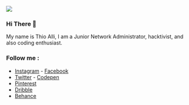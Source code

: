 ![](https://cdn.jsdelivr.net/gh/aallithioo/CDN/Images/GitHub-Profile-Header-Retina.png)

### Hi There 👋
My name is Thio Alli, I am a Junior Network Administrator, hacktivist, and also coding enthusiast.

### Follow me :
- [Instagram](https://instagram.com/aallithioo)  -  [Facebook](https://instagram.com/aallithioo)
- [Twitter](https://instagram.com/aallithioo)    -  [Codepen](https://instagram.com/aallithioo)
- [Pinterest](https://instagram.com/aallithioo)
- [Dribble](https://instagram.com/aallithioo)
- [Behance](https://instagram.com/aallithioo)

<!--
### Hi there 👋


**allithio/allithio** is a ✨ _special_ ✨ repository because its `README.md` (this file) appears on your GitHub profile.

Here are some ideas to get you started:

- 🔭 I’m currently working on ...
- 🌱 I’m currently learning ...
- 👯 I’m looking to collaborate on ...
- 🤔 I’m looking for help with ...
- 💬 Ask me about ...
- 📫 How to reach me: ...
- 😄 Pronouns: ...
- ⚡ Fun fact: ...
-->
